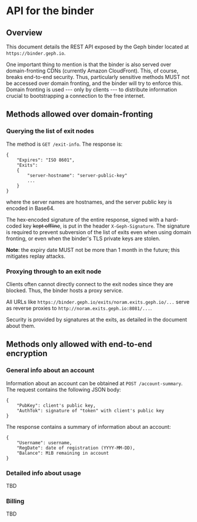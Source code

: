 # API for the binder

## Overview

This document details the REST API exposed by the Geph binder located at `https://binder.geph.io`.

One important thing to mention is that the binder is also served over domain-fronting CDNs (currently Amazon CloudFront). This, of course, breaks end-to-end security. Thus, particularly sensitive methods MUST not be accessed over domain fronting, and the binder will try to enforce this. Domain fronting is used --- only by clients --- to distribute information crucial to bootstrapping a connection to the free internet.

## Methods allowed over domain-fronting

### Querying the list of exit nodes

The method is `GET /exit-info`. The response is:

    {
        "Expires": "ISO 8601",
        "Exits":
        {
            "server-hostname": "server-public-key"
            ...
        }
    }

where the server names are hostnames, and the server public key is encoded in Base64.

The hex-encoded signature of the entire response, signed with a hard-coded key ~~kept offline~~, is put in the header `X-Geph-Signature`. The signature is required to prevent subversion of the list of exits even when using domain fronting, or even when the binder's TLS private keys are stolen.

**Note**: the expiry date MUST not be more than 1 month in the future; this mitigates replay attacks.

### Proxying through to an exit node

Clients often cannot directly connect to the exit nodes since they are blocked. Thus, the binder hosts a proxy service.

All URLs like `https://binder.geph.io/exits/noram.exits.geph.io/...` serve as reverse proxies to `http://noram.exits.geph.io:8081/...`.

Security is provided by signatures at the exits, as detailed in the document about them.

## Methods only allowed with end-to-end encryption

### General info about an account

Information about an account can be obtained at `POST /account-summary`. The request contains the following JSON body:

    {
        "PubKey": client's public key,
        "AuthTok": signature of "token" with client's public key
    }

The response contains a summary of information about an account:

    {
        "Username": username,
        "RegDate": date of registration (YYYY-MM-DD),
        "Balance": MiB remaining in account
    }

### Detailed info about usage

TBD

### Billing

TBD
